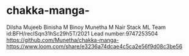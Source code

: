 # chakka-manga-
Dilsha Mujeeb
Binisha M Binoy
Munetha M Nair
Stack ML
Team id:BFH/recISqn31hSc29h5T/2021
Lead number:9747253504
https://github.com/Munetha/chakka-manga-
https://www.loom.com/share/e3236a74dcae4c5ca2e56f9d08c3be56
